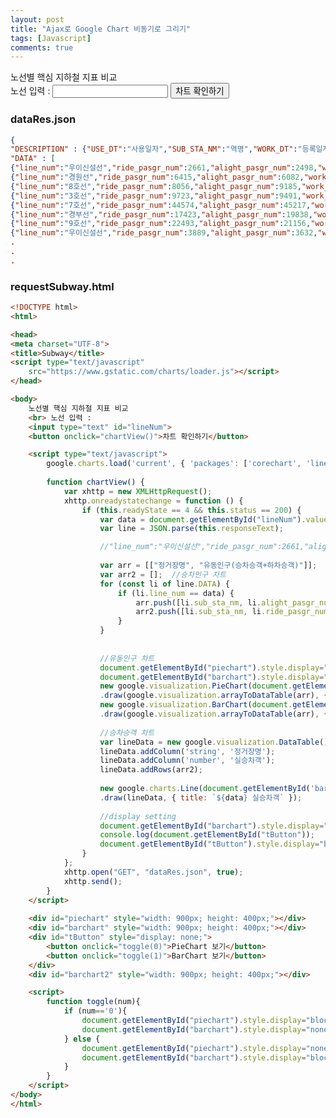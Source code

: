 ```yaml
---
layout: post
title: "Ajax로 Google Chart 비동기로 그리기"
tags: [Javascript]
comments: true
---
```


<script src="https://www.gstatic.com/charts/loader.js"></script>
노선별 핵심 지하철 지표 비교
<br> 노선 입력 :
<input type="text" id="lineNum">
<button onclick="chartView()">차트 확인하기</button>

<script>
    google.charts.load('current', { 'packages': ['corechart', 'line'] });
    
    function chartView() {
        var xhttp = new XMLHttpRequest();
        xhttp.onreadystatechange = function () {
            if (this.readyState == 4 && this.status == 200) {
                var data = document.getElementById("lineNum").value;
                var line = JSON.parse(this.responseText);

                //"line_num":"우이신설선","ride_pasgr_num":2661,"alight_pasgr_num":2498,"work_dt":"20200810","use_dt":"20200807","sub_sta_nm":"4.19민주묘지"},
                
                var arr = [["정거장명", "유동인구(승차승객+하차승객)"]];	//유동인구 차트
                var arr2 = [];	//승차인구 차트
                for (const li of line.DATA) {
                    if (li.line_num == data) {
                        arr.push([li.sub_sta_nm, li.alight_pasgr_num + li.ride_pasgr_num]);
                        arr2.push([li.sub_sta_nm, li.ride_pasgr_num - li.alight_pasgr_num]);
                    }
                }
                
                
                //유동인구 차트
                document.getElementById("piechart").style.display="block";
                document.getElementById("barchart").style.display="block";
                new google.visualization.PieChart(document.getElementById('piechart'))
                .draw(google.visualization.arrayToDataTable(arr), { title: `${data} 유동인구` });
                new google.visualization.BarChart(document.getElementById('barchart'))
                .draw(google.visualization.arrayToDataTable(arr), { title: `${data} 유동인구` });
                
                //승차승객 차트
                var lineData = new google.visualization.DataTable();
                lineData.addColumn('string', '정거장명');
                lineData.addColumn('number', '실승차객');
                lineData.addRows(arr2);
                
                document.getElementById("barchart2").style.display="block";
                new google.charts.Line(document.getElementById('barchart2'))
                .draw(lineData, { title: `${data} 실승차객` });
                
                //display setting
                document.getElementById("barchart").style.display="none";
                console.log(document.getElementById("tButton"));
                document.getElementById("tButton").style.display="block";
            }
        };
        xhttp.open("GET", "/assets/dataRes.json", true);
        xhttp.send();
    }
</script>

<div id="piechart" style="width: 900px; height: 400px; display: none"></div>
<div id="barchart" style="width: 900px; height: 400px; display: none"></div>
<div id="tButton" style="display: none;">
    <button onclick="toggle(0)">PieChart 보기</button>
    <button onclick="toggle(1)">BarChart 보기</button>
</div>
<div id="barchart2" style="width: 900px; height: 400px; display: none"></div>

<script>
    function toggle(num){
        if (num=='0'){
            document.getElementById("piechart").style.display="block";
            document.getElementById("barchart").style.display="none";
        } else {
            document.getElementById("piechart").style.display="none";
            document.getElementById("barchart").style.display="block";
        }
    }
</script>


### dataRes.json

```json
{
"DESCRIPTION" : {"USE_DT":"사용일자","SUB_STA_NM":"역명","WORK_DT":"등록일자","RIDE_PASGR_NUM":"승차총승객수","LINE_NUM":"호선명","ALIGHT_PASGR_NUM":"하차총승객수"},
"DATA" : [
{"line_num":"우이신설선","ride_pasgr_num":2661,"alight_pasgr_num":2498,"work_dt":"20200810","use_dt":"20200807","sub_sta_nm":"4.19민주묘지"},
{"line_num":"경원선","ride_pasgr_num":6415,"alight_pasgr_num":6082,"work_dt":"20200810","use_dt":"20200807","sub_sta_nm":"가능"},
{"line_num":"8호선","ride_pasgr_num":8056,"alight_pasgr_num":9185,"work_dt":"20200810","use_dt":"20200807","sub_sta_nm":"가락시장"},
{"line_num":"3호선","ride_pasgr_num":9723,"alight_pasgr_num":9491,"work_dt":"20200810","use_dt":"20200807","sub_sta_nm":"가락시장"},
{"line_num":"7호선","ride_pasgr_num":44574,"alight_pasgr_num":45217,"work_dt":"20200810","use_dt":"20200807","sub_sta_nm":"가산디지털단지"},
{"line_num":"경부선","ride_pasgr_num":17423,"alight_pasgr_num":19838,"work_dt":"20200810","use_dt":"20200807","sub_sta_nm":"가산디지털단지"},
{"line_num":"9호선","ride_pasgr_num":22493,"alight_pasgr_num":21156,"work_dt":"20200810","use_dt":"20200807","sub_sta_nm":"가양"},
{"line_num":"우이신설선","ride_pasgr_num":3889,"alight_pasgr_num":3632,"work_dt":"20200810","use_dt":"20200807","sub_sta_nm":"가오리"},
.
.
.
```

### requestSubway.html

```html
<!DOCTYPE html>
<html>

<head>
<meta charset="UTF-8">
<title>Subway</title>
<script type="text/javascript"
	src="https://www.gstatic.com/charts/loader.js"></script>
</head>

<body>
	노선별 핵심 지하철 지표 비교
	<br> 노선 입력 :
	<input type="text" id="lineNum">
	<button onclick="chartView()">차트 확인하기</button>

	<script type="text/javascript">
        google.charts.load('current', { 'packages': ['corechart', 'line'] });
		
        function chartView() {
            var xhttp = new XMLHttpRequest();
            xhttp.onreadystatechange = function () {
                if (this.readyState == 4 && this.status == 200) {
                    var data = document.getElementById("lineNum").value;
                    var line = JSON.parse(this.responseText);

                    //"line_num":"우이신설선","ride_pasgr_num":2661,"alight_pasgr_num":2498,"work_dt":"20200810","use_dt":"20200807","sub_sta_nm":"4.19민주묘지"},
                    
                    var arr = [["정거장명", "유동인구(승차승객+하차승객)"]];	//유동인구 차트
                    var arr2 = [];	//승차인구 차트
                    for (const li of line.DATA) {
                        if (li.line_num == data) {
                            arr.push([li.sub_sta_nm, li.alight_pasgr_num + li.ride_pasgr_num]);
                            arr2.push([li.sub_sta_nm, li.ride_pasgr_num - li.alight_pasgr_num]);
                        }
                    }
                    
                    
                    //유동인구 차트
                    document.getElementById("piechart").style.display="block";
                    document.getElementById("barchart").style.display="block";
                    new google.visualization.PieChart(document.getElementById('piechart'))
                    .draw(google.visualization.arrayToDataTable(arr), { title: `${data} 유동인구` });
                    new google.visualization.BarChart(document.getElementById('barchart'))
                    .draw(google.visualization.arrayToDataTable(arr), { title: `${data} 유동인구` });
					
                    //승차승객 차트
                    var lineData = new google.visualization.DataTable();
                    lineData.addColumn('string', '정거장명');
                    lineData.addColumn('number', '실승차객');
                    lineData.addRows(arr2);
                    
                    new google.charts.Line(document.getElementById('barchart2'))
                    .draw(lineData, { title: `${data} 실승차객` });
                    
                    //display setting
                    document.getElementById("barchart").style.display="none";
                    console.log(document.getElementById("tButton"));
                    document.getElementById("tButton").style.display="block";
                }
            };
            xhttp.open("GET", "dataRes.json", true);
            xhttp.send();
        }
    </script>
    
    <div id="piechart" style="width: 900px; height: 400px;"></div>
    <div id="barchart" style="width: 900px; height: 400px;"></div>
    <div id="tButton" style="display: none;">
        <button onclick="toggle(0)">PieChart 보기</button>
        <button onclick="toggle(1)">BarChart 보기</button>
    </div>
    <div id="barchart2" style="width: 900px; height: 400px;"></div>

    <script>
        function toggle(num){
            if (num=='0'){
                document.getElementById("piechart").style.display="block";
                document.getElementById("barchart").style.display="none";
            } else {
                document.getElementById("piechart").style.display="none";
                document.getElementById("barchart").style.display="block";
            }
        }
    </script>
</body>
</html>
```